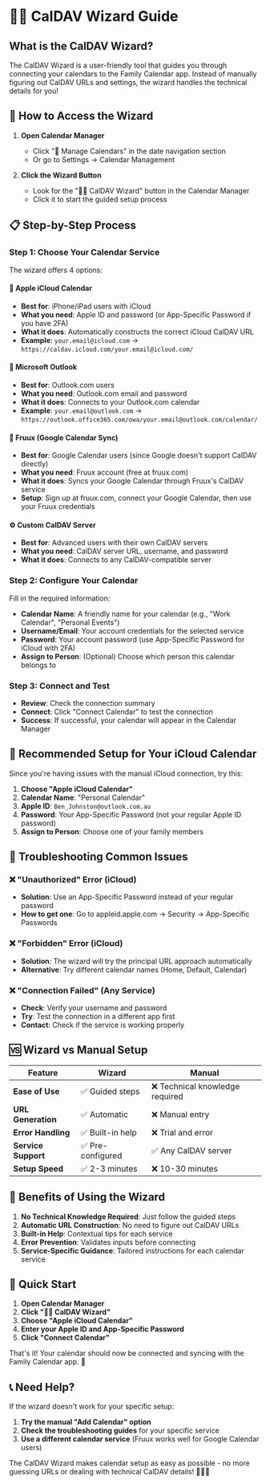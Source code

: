 # 🧙‍♂️ CalDAV Wizard Guide

## What is the CalDAV Wizard?

The CalDAV Wizard is a user-friendly tool that guides you through connecting your calendars to the Family Calendar app. Instead of manually figuring out CalDAV URLs and settings, the wizard handles the technical details for you!

## 🚀 How to Access the Wizard

1. **Open Calendar Manager**
   - Click "📅 Manage Calendars" in the date navigation section
   - Or go to Settings → Calendar Management

2. **Click the Wizard Button**
   - Look for the "🧙‍♂️ CalDAV Wizard" button in the Calendar Manager
   - Click it to start the guided setup process

## 📋 Step-by-Step Process

### Step 1: Choose Your Calendar Service

The wizard offers 4 options:

#### 🍎 **Apple iCloud Calendar**
- **Best for**: iPhone/iPad users with iCloud
- **What you need**: Apple ID and password (or App-Specific Password if you have 2FA)
- **What it does**: Automatically constructs the correct iCloud CalDAV URL
- **Example**: `your.email@icloud.com` → `https://caldav.icloud.com/your.email@icloud.com/`

#### 📧 **Microsoft Outlook**
- **Best for**: Outlook.com users
- **What you need**: Outlook.com email and password
- **What it does**: Connects to your Outlook.com calendar
- **Example**: `your.email@outlook.com` → `https://outlook.office365.com/owa/your.email@outlook.com/calendar/`

#### 🔄 **Fruux (Google Calendar Sync)**
- **Best for**: Google Calendar users (since Google doesn't support CalDAV directly)
- **What you need**: Fruux account (free at fruux.com)
- **What it does**: Syncs your Google Calendar through Fruux's CalDAV service
- **Setup**: Sign up at fruux.com, connect your Google Calendar, then use your Fruux credentials

#### ⚙️ **Custom CalDAV Server**
- **Best for**: Advanced users with their own CalDAV servers
- **What you need**: CalDAV server URL, username, and password
- **What it does**: Connects to any CalDAV-compatible server

### Step 2: Configure Your Calendar

Fill in the required information:

- **Calendar Name**: A friendly name for your calendar (e.g., "Work Calendar", "Personal Events")
- **Username/Email**: Your account credentials for the selected service
- **Password**: Your account password (use App-Specific Password for iCloud with 2FA)
- **Assign to Person**: (Optional) Choose which person this calendar belongs to

### Step 3: Connect and Test

- **Review**: Check the connection summary
- **Connect**: Click "Connect Calendar" to test the connection
- **Success**: If successful, your calendar will appear in the Calendar Manager

## 🎯 **Recommended Setup for Your iCloud Calendar**

Since you're having issues with the manual iCloud connection, try this:

1. **Choose "Apple iCloud Calendar"**
2. **Calendar Name**: "Personal Calendar"
3. **Apple ID**: `Ben_Johnston@outlook.com.au`
4. **Password**: Your App-Specific Password (not your regular Apple ID password)
5. **Assign to Person**: Choose one of your family members

## 🔧 **Troubleshooting Common Issues**

### ❌ "Unauthorized" Error (iCloud)
- **Solution**: Use an App-Specific Password instead of your regular password
- **How to get one**: Go to appleid.apple.com → Security → App-Specific Passwords

### ❌ "Forbidden" Error (iCloud)
- **Solution**: The wizard will try the principal URL approach automatically
- **Alternative**: Try different calendar names (Home, Default, Calendar)

### ❌ "Connection Failed" (Any Service)
- **Check**: Verify your username and password
- **Try**: Test the connection in a different app first
- **Contact**: Check if the service is working properly

## 🆚 **Wizard vs Manual Setup**

| Feature | Wizard | Manual |
|---------|--------|--------|
| **Ease of Use** | ✅ Guided steps | ❌ Technical knowledge required |
| **URL Generation** | ✅ Automatic | ❌ Manual entry |
| **Error Handling** | ✅ Built-in help | ❌ Trial and error |
| **Service Support** | ✅ Pre-configured | ✅ Any CalDAV server |
| **Setup Speed** | ✅ 2-3 minutes | ❌ 10-30 minutes |

## 🎉 **Benefits of Using the Wizard**

1. **No Technical Knowledge Required**: Just follow the guided steps
2. **Automatic URL Construction**: No need to figure out CalDAV URLs
3. **Built-in Help**: Contextual tips for each service
4. **Error Prevention**: Validates inputs before connecting
5. **Service-Specific Guidance**: Tailored instructions for each calendar service

## 🚀 **Quick Start**

1. **Open Calendar Manager**
2. **Click "🧙‍♂️ CalDAV Wizard"**
3. **Choose "Apple iCloud Calendar"**
4. **Enter your Apple ID and App-Specific Password**
5. **Click "Connect Calendar"**

That's it! Your calendar should now be connected and syncing with the Family Calendar app. 🎯

## 📞 **Need Help?**

If the wizard doesn't work for your specific setup:
1. **Try the manual "Add Calendar" option**
2. **Check the troubleshooting guides** for your specific service
3. **Use a different calendar service** (Fruux works well for Google Calendar users)

The CalDAV Wizard makes calendar setup as easy as possible - no more guessing URLs or dealing with technical CalDAV details! 🧙‍♂️✨ 